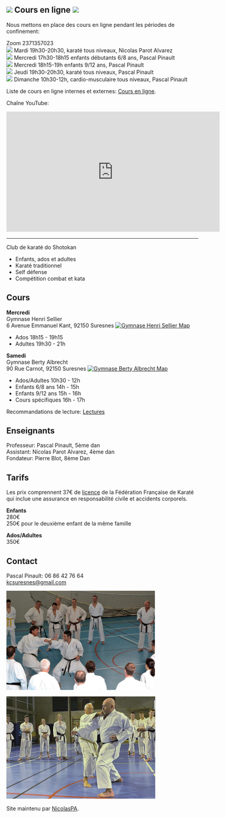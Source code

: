 ## <img src="https://github.githubassets.com/images/icons/emoji/unicode/1f94b.png" width=24px> Cours en ligne <img src="https://github.githubassets.com/images/icons/emoji/unicode/1f94b.png" width=24px>

Nous mettons en place des cours en ligne pendant les périodes de confinement:

Zoom 2371357023  
<img src="https://github.githubassets.com/images/icons/emoji/unicode/1f450.png" width=16px> Mardi 19h30-20h30, karaté tous niveaux, Nicolas Parot Alvarez  
<img src="https://github.githubassets.com/images/icons/emoji/unicode/1f466.png" width=16px> Mercredi 17h30-18h15 enfants débutants 6/8 ans, Pascal Pinault  
<img src="https://github.githubassets.com/images/icons/emoji/unicode/1f467.png" width=16px> Mercredi 18h15-19h enfants 9/12 ans, Pascal Pinault  
<img src="https://github.githubassets.com/images/icons/emoji/unicode/1f44a.png" width=16px> Jeudi 19h30-20h30, karaté tous niveaux, Pascal Pinault  
<img src="https://github.githubassets.com/images/icons/emoji/unicode/270c.png" width=16px> Dimanche 10h30-12h, cardio-musculaire tous niveaux, Pascal Pinault  


Liste de cours en ligne internes et externes: [Cours en ligne](pages/cours_en_ligne.md).

Chaîne YouTube:

<iframe width="560" height="315" src="https://www.youtube.com/embed/videoseries?list=PLFyA7dBi1OKxRijOP8j6qMeFodn9YHJf-" frameborder="0" allow="accelerometer; autoplay; clipboard-write; encrypted-media; gyroscope; picture-in-picture" allowfullscreen></iframe>

<hr>

Club de karaté do Shotokan
- Enfants, ados et adultes
- Karaté traditionnel
- Self défense
- Compétition combat et kata

## Cours

**Mercredi**  
Gymnase Henri Sellier  
6 Avenue Emmanuel Kant, 92150 Suresnes [![Gymnase Henri Sellier Map](https://i.imgur.com/pBrsGZj.png)](https://www.google.com/maps/place/6+Avenue+Emmanuel+Kant,+92150+Suresnes,+France/@48.8616052,2.201923,17z/data=!3m1!4b1!4m5!3m4!1s0x47e664b382440f93:0x23ba38be5b6ac41d!8m2!3d48.8616052!4d2.204117) 
- Ados 18h15 - 19h15
- Adultes 19h30 - 21h

**Samedi**  
Gymnase Berty Albrecht  
90 Rue Carnot, 92150 Suresnes [![Gymnase Berty Albrecht Map](https://i.imgur.com/pBrsGZj.png)](https://www.google.com/maps/place/Gymnase+Berty+Albrecht/@48.8757195,2.2266556,17z/data=!3m1!4b1!4m5!3m4!1s0x47e664de8f643413:0x1a63ff651aae9916!8m2!3d48.8757195!4d2.2288443?hl=en) 
- Ados/Adultes 10h30 - 12h
- Enfants 6/8 ans 14h - 15h
- Enfants 9/12 ans 15h - 16h
- Cours spécifiques 16h - 17h


Recommandations de lecture: [Lectures](pages/lectures.md)

## Enseignants

Professeur: Pascal Pinault, 5ème dan  
Assistant: Nicolas Parot Alvarez, 4ème dan  
Fondateur: Pierre Blot, 8ème Dan

## Tarifs

Les prix comprennent 37€ de [licence](https://www.ffkarate.fr/espace-licencies/la-licence-federale/) de la Fédération Française de Karaté qui inclue une assurance en responsabilité civile et accidents corporels.  

**Enfants**  
280€  
250€ pour le deuxième enfant de la même famille

**Ados/Adultes**  
350€

## Contact

Pascal Pinault: 06 86 42 76 64  
kcsuresnes@gmail.com

![Stage avec Pierre Blot](kcs_blot_390.jpeg)

![Stage avec Jean-Pierre Lavorato](kcs_lav.jpg)

Site maintenu par [NicolasPA](https://github.com/NicolasPA/kcsuresnes).
